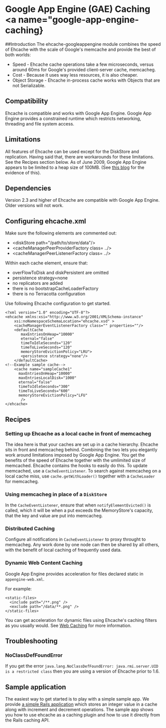 ---
---
# Google App Engine (GAE) Caching <a name="google-app-engine-caching} 

 

##Introduction
The ehcache-googleappengine module combines the speed of Ehcache with the scale of Google's memcache and provide the best of both worlds:

* Speed - Ehcache cache operations take a few microseconds, versus around 60ms for Google's provided client-server cache, memcacheg.
* Cost -  Because it uses way less resources, it is also cheaper.
* Object Storage - Ehcache in-process cache works with Objects that are not Serializable.

## Compatibility
Ehcache is compatible and works with Google App Engine.
Google App Engine provides a constrained runtime which restricts networking, threading and file system access.

## Limitations
All features of Ehcache can be used except for the DiskStore and replication. Having said that, there are workarounds
for these limitations. See the Recipes section below.
As of June 2009, Google App Engine appears to be limited to a heap size of 100MB.
(See [this blog](http://gregluck.com/blog/?s=limitations) for the evidence of this).

## Dependencies
Version 2.3 and higher of Ehcache are compatible with Google App Engine.
Older versions will not work.

## Configuring ehcache.xml
Make sure the following elements are commented out:

* &lt;diskStore path="/path/to/store/data"/>
* &lt;cacheManagerPeerProviderFactory class= ../>
* &lt;cacheManagerPeerListenerFactory class= ../>

Within each cache element, ensure that:

* overFlowToDisk and diskPersistent are omitted
* persistence strategy=none
* no replicators are added
* there is no bootstrapCacheLoaderFactory
* there is no Terracotta configuration

Use following Ehcache configuration to get started.

    <?xml version="1.0" encoding="UTF-8"?>
    <ehcache xmlns:xsi="http://www.w3.org/2001/XMLSchema-instance"
        xsi:noNamespaceSchemaLocation="ehcache.xsd" >
        <cacheManagerEventListenerFactory class="" properties=""/>
        <defaultCache
           maxEntriesOnHeap="10000"
           eternal="false"
           timeToIdleSeconds="120"
           timeToLiveSeconds="120"
           memoryStoreEvictionPolicy="LRU">
           <persistence strategy="none"/>
        </defaultCache>
    <!--Example sample cache-->
        <cache name="sampleCache1"
          maxEntriesOnHeap="10000"
          maxEntriesLocalDisk="1000"
          eternal="false"
          timeToIdleSeconds="300"
          timeToLiveSeconds="600"
          memoryStoreEvictionPolicy="LFU"
           />
    </ehcache>

## Recipes

### Setting up Ehcache as a local cache in front of memcacheg
The idea here is that your caches are set up in a cache hierarchy. Ehcache sits in front and memcacheg behind.
Combining the two lets you elegantly work around limitations imposed by Google App Engine.
You get the benefits of the speed of Ehcache together with the umlimited size of memcached.
Ehcache contains the hooks to easily do this.
To update memcached, use a `CacheEventListener`.
To search against memcacheg on a local cache miss, use `cache.getWithLoader()` together with a
`CacheLoader` for memcacheg.

### Using memcacheg in place of a `DiskStore`
In the `CacheEventListener`, ensure that when `notifyElementEvicted()` is called, which it will be
when a put exceeds the MemoryStore's capacity, that the key and value are put into memcacheg.

### Distributed Caching
Configure all notifications in `CacheEventListener` to proxy throught to memcacheg.
Any work done by one node can then be shared by all others, with the benefit of local caching of frequently
used data.

### Dynamic Web Content Caching
Google App Engine provides acceleration for files declared static in `appengine-web.xml`.

For example:

    <static-files>
      <include path="/**.png" />
      <exclude path="/data/**.png" />
    </static-files>

You can get acceleration for dynamic files using Ehcache's caching filters as you usually would.
See  [Web Caching](/documentation/2.7/modules/web-caching) for more information.

## Troubleshooting <a name="google-app-engine-faq"/>

### NoClassDefFoundError
If you get the error `java.lang.NoClassDefFoundError: java.rmi.server.UID is a restricted class` then you are using a version of Ehcache prior to 1.6.

## Sample application
The easiest way to get started is to play with a simple sample app. We provide [a simple Rails application](http://svn.terracotta.org/svn/forge/projects/ehcache-rails-demo/) which stores an integer value in a cache along with increment and decrement operations.
The sample app shows you how to use ehcache as a caching plugin and how to use it directly from the Rails
caching API.
